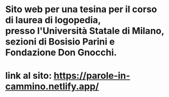 # Sito web per una tesina per il corso di laurea di logopedia,<br /> presso l'Università Statale di Milano, sezioni di Bosisio Parini e Fondazione Don Gnocchi.
# link al sito: https://parole-in-cammino.netlify.app/
